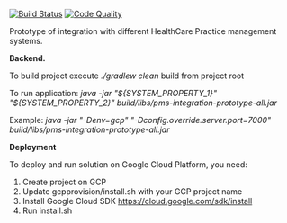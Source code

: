<a href="https://github.com/crazy-max/docker-jetbrains-license-server/actions?workflow=build"><img src="https://github.com/crazy-max/docker-jetbrains-license-server/workflows/build/badge.svg" alt="Build Status"></a>
<a href="https://app.codacy.com/manual/SergiySobolev/pms-integration-prototype/dashboard"><img src="https://img.shields.io/codacy/grade/eb420bc3e6ed49ff97cc261602228efa.svg?style=flat-square" alt="Code Quality"></a>

Prototype of integration with different HealthCare Practice management systems.

**Backend.**

To build project execute _./gradlew clean_ build from project root

To run application: 
_java -jar "${SYSTEM_PROPERTY_1}" "${SYSTEM_PROPERTY_2}" build/libs/pms-integration-prototype-all.jar_


Example: _java -jar "-Denv=gcp" "-Dconfig.override.server.port=7000" build/libs/pms-integration-prototype-all.jar_ 

**Deployment**

To deploy and run solution on Google Cloud Platform, you need:
1. Create project on GCP
2. Update gcpprovision/install.sh with your GCP project name
3. Install Google Cloud SDK https://cloud.google.com/sdk/install
4. Run install.sh 


